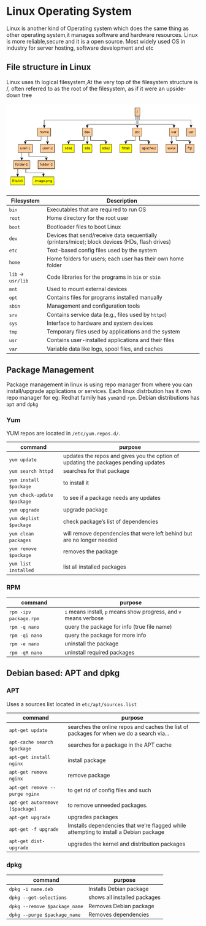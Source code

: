 # Linux Operating System
Linux is another kind of Operating system which does the same thing as other operating system,it manages software and hardware resources. Linux is more reliable,secure and it is a open source. Most widely used OS in industry for server hosting, software development and etc

## File structure in Linux
Linux uses th logical filesystem,At the very top of the filesystem structure is /, often referred to as the root of the filesystem, as if it were an upside-down tree

![Linux Filesystem](linux-fs.png)

| Filesystem      | Description                                                                 |
|------------------|-----------------------------------------------------------------------------|
| `bin`           | Executables that are required to run OS                                     |
| `root`          | Home directory for the root user                                             |
| `boot`          | Bootloader files to boot Linux                                               |
| `dev`           | Devices that send/receive data sequentially (printers/mice); block devices (HDs, flash drives) |
| `etc`           | Text-based config files used by the system                                   |
| `home`          | Home folders for users; each user has their own home folder                 |
| `lib` → `usr/lib` | Code libraries for the programs in `bin` or `sbin`                         |
| `mnt`           | Used to mount external devices                                               |
| `opt`           | Contains files for programs installed manually                              |
| `sbin`          | Management and configuration tools                                           |
| `srv`           | Contains service data (e.g., files used by `httpd`)                          |
| `sys`           | Interface to hardware and system devices                                     |
| `tmp`           | Temporary files used by applications and the system                         |
| `usr`           | Contains user-installed applications and their files                         |
| `var`           | Variable data like logs, spool files, and caches                            |


## Package Management

Package management in linux is using repo manager from where you can install/upgrade applications or services. Each linux distrbution has it own repo manager for eg: Redhat family has `yum`and `rpm`. Debian distributions has `apt` and `dpkg`

### Yum
YUM repos are located in `/etc/yum.repos.d/`. 

| command | purpose |
| --- | --- |
| `yum update` | updates the repos and gives you the option of updating the packages pending updates |
| `yum search httpd` | searches for that package |
| `yum install $package` | to install it |
| `yum check-update $package` | to see if a package needs any updates |
| `yum upgrade` | upgrade package |
| `yum deplist $package` | check package’s list of dependencies |
| `yum clean packages` | will remove dependencies that were left behind but are no longer needed |
| `yum remove $package` | removes the package |
| `yum list installed` | list all installed packages |

### RPM
| command | purpose |
| --- | --- |
| `rpm -ipv package.rpm` | `i` means install, `p` means show progress, and `v` means verbose |
| `rpm -q nano` | query the package for info (true file name) |
| `rpm -qi nano` | query the package for more info |
| `rpm -e nano` | uninstall the package |
| `rpm -qR nano` | uninstall required packages |

## <span id="debian"></span>Debian based: APT and dpkg

### APT
Uses a sources list located in `etc/apt/sources.list`

| command | purpose |
| --- | --- |
| `apt-get update` | searches the online repos and caches the list of packages for when we do a search via... |
| `apt-cache search $package` | searches for a package in the APT cache |
| `apt-get install nginx` | install package |
| `apt-get remove nginx` | remove package |
| `apt-get remove --purge nginx` | to get rid of config files and such |
| `apt-get autoremove [$package]` | to remove unneeded packages. |
| `apt-get upgrade` | upgrades packages |
| `apt-get -f upgrade` | Imstalls dependencies that we’re flagged while attempting to install a Debian package |
| `apt-get dist-upgrade` | upgrades the kernel and distribution packages |

### dpkg

| command | purpose |
| --- | --- |
| `dpkg -i name.deb` | Installs Debian package |
| `dpkg --get-selections` | shows all installed packages |
| `dpkg --remove $package_name` | Removes Debian package |
| `dpkg --purge $package_name` | Removes dependencies |

